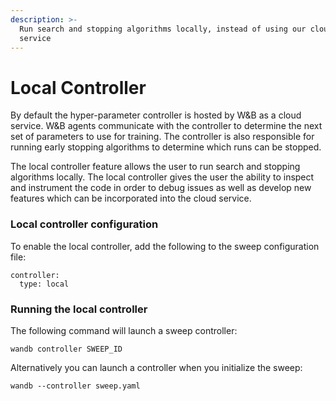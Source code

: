 ```yaml
---
description: >-
  Run search and stopping algorithms locally, instead of using our cloud-hosted
  service
---
```


# Local Controller

By default the hyper-parameter controller is hosted by W&B as a cloud service. W&B agents communicate with the controller to determine the next set of parameters to use for training. The controller is also responsible for running early stopping algorithms to determine which runs can be stopped.

The local controller feature allows the user to run search and stopping algorithms locally. The local controller gives the user the ability to inspect and instrument the code in order to debug issues as well as develop new features which can be incorporated into the cloud service.

### Local controller configuration

To enable the local controller, add the following to the sweep configuration file:

```text
controller:
  type: local
```

### Running the local controller

The following command will launch a sweep controller:

```text
wandb controller SWEEP_ID
```

Alternatively you can launch a controller when you initialize the sweep:

```text
wandb --controller sweep.yaml
```

